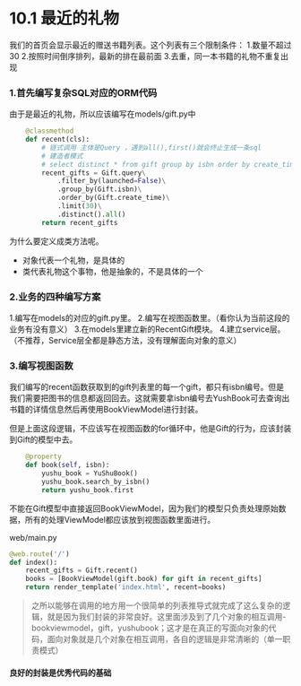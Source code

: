 # 10.1 最近的礼物

我们的首页会显示最近的赠送书籍列表。这个列表有三个限制条件：
1.数量不超过30
2.按照时间倒序排列，最新的排在最前面
3.去重，同一本书籍的礼物不重复出现

### 1.首先编写复杂SQL对应的ORM代码
由于是最近的礼物，所以应该编写在models/gift.py中
```python
    @classmethod
    def recent(cls):
        # 链式调用 主体是Query ，遇到all(),first()就会终止生成一条sql
        # 建造者模式
        # select distinct * from gift group by isbn order by create_time limit 30
        recent_gifts = Gift.query\
            .filter_by(launched=False)\
            .group_by(Gift.isbn)\
            .order_by(Gift.create_time)\
            .limit(30)\
            .distinct().all()
        return recent_gifts
```

为什么要定义成类方法呢。
- 对象代表一个礼物，是具体的
- 类代表礼物这个事物，他是抽象的，不是具体的一个

### 2.业务的四种编写方案
1.编写在models的对应的gift.py里。
2.编写在视图函数里。（看你认为当前这段的业务有没有意义）
3.在models里建立新的RecentGift模块。
4.建立service层。（不推荐，Service层全都是静态方法，没有理解面向对象的意义）


### 3.编写视图函数

我们编写的recent函数获取到的gift列表里的每一个gift，都只有isbn编号。但是我们需要把图书的信息都返回回去。这就需要拿isbn编号去YushBook可去查询出书籍的详情信息然后再使用BookViewModel进行封装。

但是上面这段逻辑，不应该写在视图函数的for循环中，他是Gift的行为，应该封装到Gift的模型中去。
```python
    @property
    def book(self, isbn):
        yushu_book = YuShuBook()
        yushu_book.search_by_isbn()
        return yushu_book.first
```
不能在Gift模型中直接返回BookViewModel，因为我们的模型只负责处理原始数据，所有的处理ViewModel都应该放到视图函数里面进行。

web/main.py
```python
@web.route('/')
def index():
    recent_gifts = Gift.recent()
    books = [BookViewModel(gift.book) for gift in recent_gifts]
    return render_template('index.html', recent=books)
```

>之所以能够在调用的地方用一个很简单的列表推导式就完成了这么复杂的逻辑，就是因为我们封装的非常良好。这里面涉及到了几个对象的相互调用-bookviewmodel，gift，yushubook；这才是在真正的写面向对象的代码，面向对象就是几个对象在相互调用，各自的逻辑是非常清晰的（单一职责模式）

#### 良好的封装是优秀代码的基础


